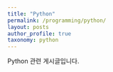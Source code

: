 ```yaml
---
title: "Python"
permalink: /programming/python/
layout: posts
author_profile: true
taxonomy: python
---
```


Python 관련 게시글입니다.